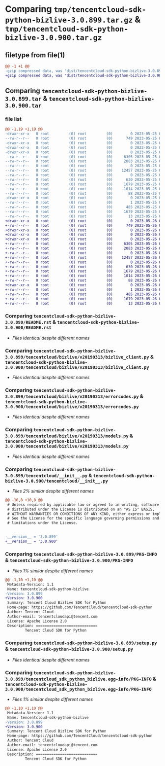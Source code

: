 # Comparing `tmp/tencentcloud-sdk-python-bizlive-3.0.899.tar.gz` & `tmp/tencentcloud-sdk-python-bizlive-3.0.900.tar.gz`

## filetype from file(1)

```diff
@@ -1 +1 @@
-gzip compressed data, was "dist/tencentcloud-sdk-python-bizlive-3.0.899.tar", last modified: Thu May 25 00:17:39 2023, max compression
+gzip compressed data, was "dist/tencentcloud-sdk-python-bizlive-3.0.900.tar", last modified: Fri May 26 02:11:05 2023, max compression
```

## Comparing `tencentcloud-sdk-python-bizlive-3.0.899.tar` & `tencentcloud-sdk-python-bizlive-3.0.900.tar`

### file list

```diff
@@ -1,19 +1,19 @@
-drwxr-xr-x   0 root         (0) root         (0)        0 2023-05-25 00:17:38.000000 tencentcloud-sdk-python-bizlive-3.0.899/
--rw-r--r--   0 root         (0) root         (0)      749 2023-05-25 00:17:38.000000 tencentcloud-sdk-python-bizlive-3.0.899/README.rst
-drwxr-xr-x   0 root         (0) root         (0)        0 2023-05-25 00:17:38.000000 tencentcloud-sdk-python-bizlive-3.0.899/tencentcloud/
-drwxr-xr-x   0 root         (0) root         (0)        0 2023-05-25 00:17:38.000000 tencentcloud-sdk-python-bizlive-3.0.899/tencentcloud/bizlive/
-drwxr-xr-x   0 root         (0) root         (0)        0 2023-05-25 00:17:38.000000 tencentcloud-sdk-python-bizlive-3.0.899/tencentcloud/bizlive/v20190313/
--rw-r--r--   0 root         (0) root         (0)     6305 2023-05-25 00:17:38.000000 tencentcloud-sdk-python-bizlive-3.0.899/tencentcloud/bizlive/v20190313/bizlive_client.py
--rw-r--r--   0 root         (0) root         (0)     2083 2023-05-25 00:17:38.000000 tencentcloud-sdk-python-bizlive-3.0.899/tencentcloud/bizlive/v20190313/errorcodes.py
--rw-r--r--   0 root         (0) root         (0)        0 2023-05-25 00:17:38.000000 tencentcloud-sdk-python-bizlive-3.0.899/tencentcloud/bizlive/v20190313/__init__.py
--rw-r--r--   0 root         (0) root         (0)    12457 2023-05-25 00:17:38.000000 tencentcloud-sdk-python-bizlive-3.0.899/tencentcloud/bizlive/v20190313/models.py
--rw-r--r--   0 root         (0) root         (0)        0 2023-05-25 00:17:38.000000 tencentcloud-sdk-python-bizlive-3.0.899/tencentcloud/bizlive/__init__.py
--rw-r--r--   0 root         (0) root         (0)      630 2023-05-25 00:17:38.000000 tencentcloud-sdk-python-bizlive-3.0.899/tencentcloud/__init__.py
--rw-r--r--   0 root         (0) root         (0)     1679 2023-05-25 00:17:38.000000 tencentcloud-sdk-python-bizlive-3.0.899/PKG-INFO
--rw-r--r--   0 root         (0) root         (0)     1014 2023-05-25 00:17:38.000000 tencentcloud-sdk-python-bizlive-3.0.899/setup.py
--rw-r--r--   0 root         (0) root         (0)       88 2023-05-25 00:17:38.000000 tencentcloud-sdk-python-bizlive-3.0.899/setup.cfg
-drwxr-xr-x   0 root         (0) root         (0)        0 2023-05-25 00:17:38.000000 tencentcloud-sdk-python-bizlive-3.0.899/tencentcloud_sdk_python_bizlive.egg-info/
--rw-r--r--   0 root         (0) root         (0)        1 2023-05-25 00:17:38.000000 tencentcloud-sdk-python-bizlive-3.0.899/tencentcloud_sdk_python_bizlive.egg-info/dependency_links.txt
--rw-r--r--   0 root         (0) root         (0)      485 2023-05-25 00:17:38.000000 tencentcloud-sdk-python-bizlive-3.0.899/tencentcloud_sdk_python_bizlive.egg-info/SOURCES.txt
--rw-r--r--   0 root         (0) root         (0)     1679 2023-05-25 00:17:38.000000 tencentcloud-sdk-python-bizlive-3.0.899/tencentcloud_sdk_python_bizlive.egg-info/PKG-INFO
--rw-r--r--   0 root         (0) root         (0)       13 2023-05-25 00:17:38.000000 tencentcloud-sdk-python-bizlive-3.0.899/tencentcloud_sdk_python_bizlive.egg-info/top_level.txt
+drwxr-xr-x   0 root         (0) root         (0)        0 2023-05-26 02:11:05.000000 tencentcloud-sdk-python-bizlive-3.0.900/
+-rw-r--r--   0 root         (0) root         (0)      749 2023-05-26 02:11:05.000000 tencentcloud-sdk-python-bizlive-3.0.900/README.rst
+drwxr-xr-x   0 root         (0) root         (0)        0 2023-05-26 02:11:05.000000 tencentcloud-sdk-python-bizlive-3.0.900/tencentcloud/
+drwxr-xr-x   0 root         (0) root         (0)        0 2023-05-26 02:11:05.000000 tencentcloud-sdk-python-bizlive-3.0.900/tencentcloud/bizlive/
+drwxr-xr-x   0 root         (0) root         (0)        0 2023-05-26 02:11:05.000000 tencentcloud-sdk-python-bizlive-3.0.900/tencentcloud/bizlive/v20190313/
+-rw-r--r--   0 root         (0) root         (0)     6305 2023-05-26 02:11:05.000000 tencentcloud-sdk-python-bizlive-3.0.900/tencentcloud/bizlive/v20190313/bizlive_client.py
+-rw-r--r--   0 root         (0) root         (0)     2083 2023-05-26 02:11:05.000000 tencentcloud-sdk-python-bizlive-3.0.900/tencentcloud/bizlive/v20190313/errorcodes.py
+-rw-r--r--   0 root         (0) root         (0)        0 2023-05-26 02:11:05.000000 tencentcloud-sdk-python-bizlive-3.0.900/tencentcloud/bizlive/v20190313/__init__.py
+-rw-r--r--   0 root         (0) root         (0)    12457 2023-05-26 02:11:05.000000 tencentcloud-sdk-python-bizlive-3.0.900/tencentcloud/bizlive/v20190313/models.py
+-rw-r--r--   0 root         (0) root         (0)        0 2023-05-26 02:11:05.000000 tencentcloud-sdk-python-bizlive-3.0.900/tencentcloud/bizlive/__init__.py
+-rw-r--r--   0 root         (0) root         (0)      630 2023-05-26 02:11:05.000000 tencentcloud-sdk-python-bizlive-3.0.900/tencentcloud/__init__.py
+-rw-r--r--   0 root         (0) root         (0)     1679 2023-05-26 02:11:05.000000 tencentcloud-sdk-python-bizlive-3.0.900/PKG-INFO
+-rw-r--r--   0 root         (0) root         (0)     1014 2023-05-26 02:11:05.000000 tencentcloud-sdk-python-bizlive-3.0.900/setup.py
+-rw-r--r--   0 root         (0) root         (0)       88 2023-05-26 02:11:05.000000 tencentcloud-sdk-python-bizlive-3.0.900/setup.cfg
+drwxr-xr-x   0 root         (0) root         (0)        0 2023-05-26 02:11:05.000000 tencentcloud-sdk-python-bizlive-3.0.900/tencentcloud_sdk_python_bizlive.egg-info/
+-rw-r--r--   0 root         (0) root         (0)        1 2023-05-26 02:11:05.000000 tencentcloud-sdk-python-bizlive-3.0.900/tencentcloud_sdk_python_bizlive.egg-info/dependency_links.txt
+-rw-r--r--   0 root         (0) root         (0)      485 2023-05-26 02:11:05.000000 tencentcloud-sdk-python-bizlive-3.0.900/tencentcloud_sdk_python_bizlive.egg-info/SOURCES.txt
+-rw-r--r--   0 root         (0) root         (0)     1679 2023-05-26 02:11:05.000000 tencentcloud-sdk-python-bizlive-3.0.900/tencentcloud_sdk_python_bizlive.egg-info/PKG-INFO
+-rw-r--r--   0 root         (0) root         (0)       13 2023-05-26 02:11:05.000000 tencentcloud-sdk-python-bizlive-3.0.900/tencentcloud_sdk_python_bizlive.egg-info/top_level.txt
```

### Comparing `tencentcloud-sdk-python-bizlive-3.0.899/README.rst` & `tencentcloud-sdk-python-bizlive-3.0.900/README.rst`

 * *Files identical despite different names*

### Comparing `tencentcloud-sdk-python-bizlive-3.0.899/tencentcloud/bizlive/v20190313/bizlive_client.py` & `tencentcloud-sdk-python-bizlive-3.0.900/tencentcloud/bizlive/v20190313/bizlive_client.py`

 * *Files identical despite different names*

### Comparing `tencentcloud-sdk-python-bizlive-3.0.899/tencentcloud/bizlive/v20190313/errorcodes.py` & `tencentcloud-sdk-python-bizlive-3.0.900/tencentcloud/bizlive/v20190313/errorcodes.py`

 * *Files identical despite different names*

### Comparing `tencentcloud-sdk-python-bizlive-3.0.899/tencentcloud/bizlive/v20190313/models.py` & `tencentcloud-sdk-python-bizlive-3.0.900/tencentcloud/bizlive/v20190313/models.py`

 * *Files identical despite different names*

### Comparing `tencentcloud-sdk-python-bizlive-3.0.899/tencentcloud/__init__.py` & `tencentcloud-sdk-python-bizlive-3.0.900/tencentcloud/__init__.py`

 * *Files 2% similar despite different names*

```diff
@@ -10,8 +10,8 @@
 # Unless required by applicable law or agreed to in writing, software
 # distributed under the License is distributed on an "AS IS" BASIS,
 # WITHOUT WARRANTIES OR CONDITIONS OF ANY KIND, either express or implied.
 # See the License for the specific language governing permissions and
 # limitations under the License.
 
 
-__version__ = '3.0.899'
+__version__ = '3.0.900'
```

### Comparing `tencentcloud-sdk-python-bizlive-3.0.899/PKG-INFO` & `tencentcloud-sdk-python-bizlive-3.0.900/PKG-INFO`

 * *Files 1% similar despite different names*

```diff
@@ -1,10 +1,10 @@
 Metadata-Version: 1.1
 Name: tencentcloud-sdk-python-bizlive
-Version: 3.0.899
+Version: 3.0.900
 Summary: Tencent Cloud Bizlive SDK for Python
 Home-page: https://github.com/TencentCloud/tencentcloud-sdk-python
 Author: Tencent Cloud
 Author-email: tencentcloudapi@tencent.com
 License: Apache License 2.0
 Description: ============================
         Tencent Cloud SDK for Python
```

### Comparing `tencentcloud-sdk-python-bizlive-3.0.899/setup.py` & `tencentcloud-sdk-python-bizlive-3.0.900/setup.py`

 * *Files identical despite different names*

### Comparing `tencentcloud-sdk-python-bizlive-3.0.899/tencentcloud_sdk_python_bizlive.egg-info/PKG-INFO` & `tencentcloud-sdk-python-bizlive-3.0.900/tencentcloud_sdk_python_bizlive.egg-info/PKG-INFO`

 * *Files 1% similar despite different names*

```diff
@@ -1,10 +1,10 @@
 Metadata-Version: 1.1
 Name: tencentcloud-sdk-python-bizlive
-Version: 3.0.899
+Version: 3.0.900
 Summary: Tencent Cloud Bizlive SDK for Python
 Home-page: https://github.com/TencentCloud/tencentcloud-sdk-python
 Author: Tencent Cloud
 Author-email: tencentcloudapi@tencent.com
 License: Apache License 2.0
 Description: ============================
         Tencent Cloud SDK for Python
```

